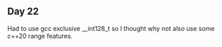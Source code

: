 ## Day 22

Had to use gcc exclusive __int128_t so I thought why not also use some c++20 range features.